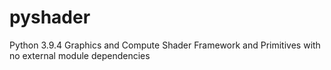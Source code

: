 # pyshader
Python 3.9.4 Graphics and Compute Shader Framework and Primitives with no external module dependencies
